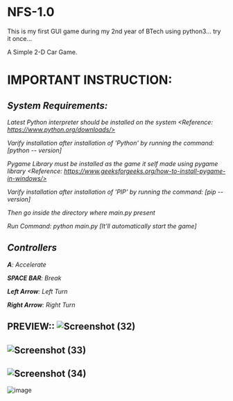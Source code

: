 # NFS-1.0
This is my first GUI game during my 2nd year of BTech using python3... try it once...

A Simple 2-D Car Game.


**IMPORTANT INSTRUCTION:**
==========================
**_System Requirements:_**
--------------------------

  _Latest Python interpreter should be installed on the system <Reference: https://www.python.org/downloads/>_

  _Varify installation after installation of 'Python' by running the command: [python -- version]_

  _Pygame Library must be installed as the game it self made using pygame library <Reference: https://www.geeksforgeeks.org/how-to-install-pygame-in-windows/>_

  _Varify installation after installation of 'PIP' by running the command: [pip -- version]_

  _Then go inside the directory where main.py present_

  _Run Command: python main.py [It'll automatically start the game]_


**_Controllers_**
-----------------

  _**A**: Accelerate_

  _**SPACE BAR**: Break_

  _**Left Arrow**: Left Turn_

  _**Right Arrow**: Right Turn_



PREVIEW::
![Screenshot (32)](https://user-images.githubusercontent.com/61196311/131680754-8880afa1-d758-481a-9e35-7fc2c8413ec0.png)
-------------------------------------------------------------------------------------------------------------------------
![Screenshot (33)](https://user-images.githubusercontent.com/61196311/131680987-920762f8-bdd0-411b-9e22-b881af81bc4a.png)
-------------------------------------------------------------------------------------------------------------------------
![Screenshot (34)](https://user-images.githubusercontent.com/61196311/131681018-3ee7b26b-08b7-429e-9647-b5eaf494cdbd.png)
-------------------------------------------------------------------------------------------------------------------------
![image](https://user-images.githubusercontent.com/61196311/170510922-62affa06-45b9-481b-8ab7-7a827399f9d4.png)
